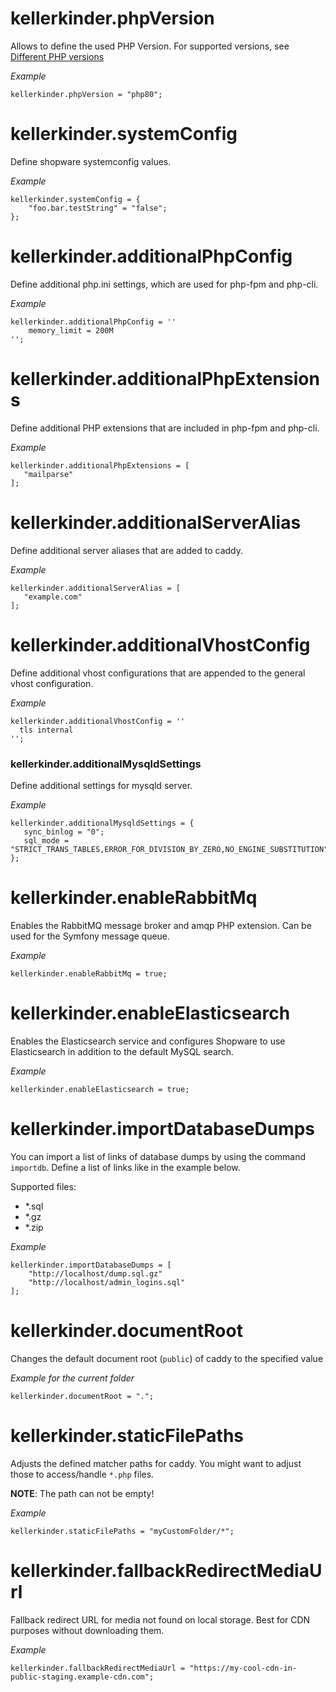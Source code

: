 # kellerkinder.phpVersion
Allows to define the used PHP Version. For supported versions, see [Different PHP versions](Home.md#different-php-versions)

*_Example_*
```
kellerkinder.phpVersion = "php80";
```

# kellerkinder.systemConfig
Define shopware systemconfig values.

*_Example_*
```
kellerkinder.systemConfig = {
    "foo.bar.testString" = "false";
};
```

# kellerkinder.additionalPhpConfig
Define additional php.ini settings, which are used for php-fpm and php-cli.

*_Example_*
```
kellerkinder.additionalPhpConfig = ''
    memory_limit = 200M
'';
```

# kellerkinder.additionalPhpExtensions
Define additional PHP extensions that are included in php-fpm and php-cli.

*_Example_*
```
kellerkinder.additionalPhpExtensions = [
   "mailparse"
];
```

# kellerkinder.additionalServerAlias
Define additional server aliases that are added to caddy.

*_Example_*
```
kellerkinder.additionalServerAlias = [
   "example.com"
];
```

# kellerkinder.additionalVhostConfig
Define additional vhost configurations that are appended to the general vhost configuration.

*_Example_*
```
kellerkinder.additionalVhostConfig = ''
  tls internal
'';
```

### kellerkinder.additionalMysqldSettings
Define additional settings for mysqld server.

*_Example_*
```
kellerkinder.additionalMysqldSettings = {
   sync_binlog = "0";
   sql_mode = "STRICT_TRANS_TABLES,ERROR_FOR_DIVISION_BY_ZERO,NO_ENGINE_SUBSTITUTION";
};
```

# kellerkinder.enableRabbitMq
Enables the RabbitMQ message broker and amqp PHP extension. Can be used for the Symfony message queue.

*_Example_*
```
kellerkinder.enableRabbitMq = true;
```

# kellerkinder.enableElasticsearch
Enables the Elasticsearch service and configures Shopware to use Elasticsearch in addition to the default
MySQL search.

*_Example_*
```
kellerkinder.enableElasticsearch = true;
```

# kellerkinder.importDatabaseDumps

You can import a list of links of database dumps by using the command `importdb`.
Define a list of links like in the example below.

Supported files:
- *.sql
- *.gz
- *.zip

*_Example_*
```
kellerkinder.importDatabaseDumps = [
    "http://localhost/dump.sql.gz"
    "http://localhost/admin_logins.sql"
];
```

# kellerkinder.documentRoot
Changes the default document root (`public`) of caddy to the specified value

*_Example for the current folder_*
```
kellerkinder.documentRoot = ".";
```

# kellerkinder.staticFilePaths
Adjusts the defined matcher paths for caddy. You might want to adjust those to access/handle `*.php` files.

**NOTE**: The path can not be empty!

*_Example_*
```
kellerkinder.staticFilePaths = "myCustomFolder/*";
```

# kellerkinder.fallbackRedirectMediaUrl
Fallback redirect URL for media not found on local storage. Best for CDN purposes without downloading them.

*_Example_*
```
kellerkinder.fallbackRedirectMediaUrl = "https://my-cool-cdn-in-public-staging.example-cdn.com";
```
